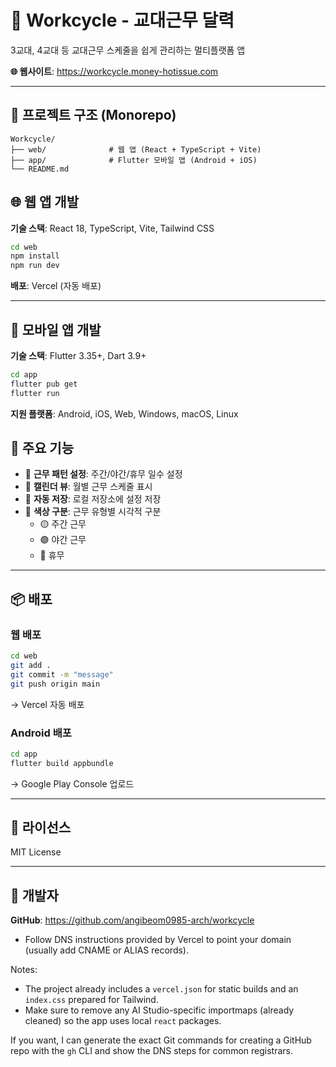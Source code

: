 # 📱 Workcycle - 교대근무 달력

3교대, 4교대 등 교대근무 스케줄을 쉽게 관리하는 멀티플랫폼 앱

**🌐 웹사이트**: https://workcycle.money-hotissue.com

---

## 🚀 프로젝트 구조 (Monorepo)

```
Workcycle/
├── web/              # 웹 앱 (React + TypeScript + Vite)
├── app/              # Flutter 모바일 앱 (Android + iOS)
└── README.md
```

## 🌐 웹 앱 개발

**기술 스택**: React 18, TypeScript, Vite, Tailwind CSS

```bash
cd web
npm install
npm run dev
```

**배포**: Vercel (자동 배포)

---

## 📱 모바일 앱 개발

**기술 스택**: Flutter 3.35+, Dart 3.9+

```bash
cd app
flutter pub get
flutter run
```

**지원 플랫폼**: Android, iOS, Web, Windows, macOS, Linux

## 🎯 주요 기능

- 📅 **근무 패턴 설정**: 주간/야간/휴무 일수 설정
- 📆 **캘린더 뷰**: 월별 근무 스케줄 표시
- 💾 **자동 저장**: 로컬 저장소에 설정 저장
- 🎨 **색상 구분**: 근무 유형별 시각적 구분
  - 🟡 주간 근무
  - 🟣 야간 근무
  - 🔴 휴무

---

## 📦 배포

### 웹 배포
```bash
cd web
git add .
git commit -m "message"
git push origin main
```
→ Vercel 자동 배포

### Android 배포
```bash
cd app
flutter build appbundle
```
→ Google Play Console 업로드

---

## 📄 라이선스

MIT License

---

## 👤 개발자

**GitHub**: https://github.com/angibeom0985-arch/workcycle
   - Follow DNS instructions provided by Vercel to point your domain (usually add CNAME or ALIAS records).

Notes:

- The project already includes a `vercel.json` for static builds and an `index.css` prepared for Tailwind.
- Make sure to remove any AI Studio-specific importmaps (already cleaned) so the app uses local `react` packages.

If you want, I can generate the exact Git commands for creating a GitHub repo with the `gh` CLI and show the DNS steps for common registrars.
